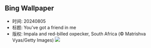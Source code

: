 ## Bing Wallpaper
- 时间: 20240805
- 标题: You've got a friend in me
- 版权: Impala and red-billed oxpecker, South Africa (© Matrishva Vyas/Getty Images)
![](https://cn.bing.com/th?id=OHR.ImpalaOxpecker_EN-US6835989068_UHD.jpg&rf=LaDigue_UHD.jpg&pid=hp&w=3840&h=2160&rs=1&c=4)
